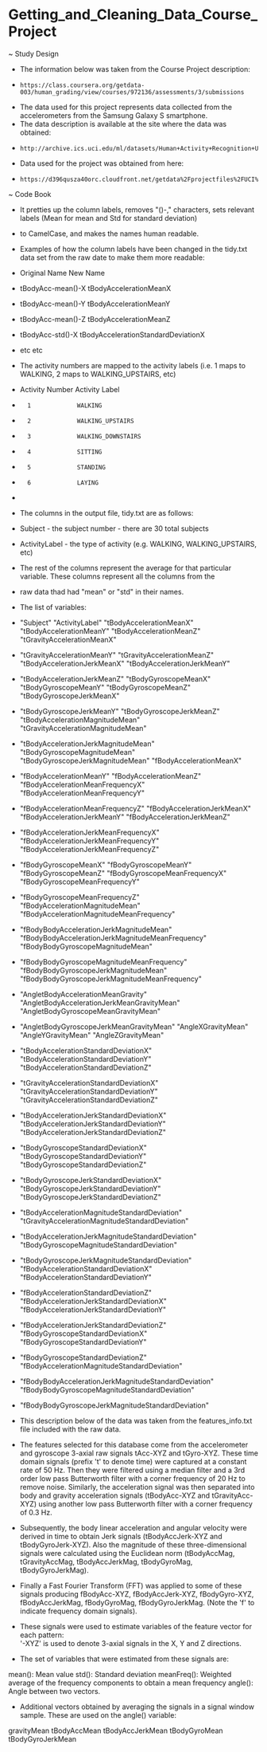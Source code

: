 Getting_and_Cleaning_Data_Course_Project
========================================

~ Study Design

* The information below was taken from the Course Project description:
*     https://class.coursera.org/getdata-003/human_grading/view/courses/972136/assessments/3/submissions

* The data used for this project represents data collected from the accelerometers from the Samsung Galaxy S smartphone.
* The data description is available at the site where the data was obtained:
*     http://archive.ics.uci.edu/ml/datasets/Human+Activity+Recognition+Using+Smartphones 
  
* Data used for the project was obtained from here:
*     https://d396qusza40orc.cloudfront.net/getdata%2Fprojectfiles%2FUCI%20HAR%20Dataset.zip
  
~ Code Book

* It pretties up the column labels, removes "()-," characters, sets relevant labels (Mean for mean and Std for standard deviation)
* to CamelCase, and makes the names human readable.

* Examples of how the column labels have been changed in the tidy.txt data set from the raw date to make them more readable:

* Original Name           New Name
* tBodyAcc-mean()-X       tBodyAccelerationMeanX
* tBodyAcc-mean()-Y       tBodyAccelerationMeanY
* tBodyAcc-mean()-Z       tBodyAccelerationMeanZ
* tBodyAcc-std()-X        tBodyAccelerationStandardDeviationX
* etc                     etc
 
* The activity numbers are mapped to the activity labels (i.e. 1 maps to WALKING, 2 maps to WALKING_UPSTAIRS, etc)
* Activity Number     Activity Label
*       1             WALKING
*       2             WALKING_UPSTAIRS
*       3             WALKING_DOWNSTAIRS
*       4             SITTING
*       5             STANDING
*       6             LAYING
* 
* The columns in the output file, tidy.txt are as follows:
* Subject - the subject number - there are 30 total subjects
* ActivityLabel - the type of activity (e.g. WALKING, WALKING_UPSTAIRS, etc)
* The rest of the columns represent the average for that particular variable.  These columns represent all the columns from the
* raw data thad had "mean" or "std" in their names.

* The list of variables:

* "Subject" "ActivityLabel" "tBodyAccelerationMeanX" "tBodyAccelerationMeanY" "tBodyAccelerationMeanZ" "tGravityAccelerationMeanX"
* "tGravityAccelerationMeanY" "tGravityAccelerationMeanZ" "tBodyAccelerationJerkMeanX" "tBodyAccelerationJerkMeanY"
* "tBodyAccelerationJerkMeanZ" "tBodyGyroscopeMeanX" "tBodyGyroscopeMeanY" "tBodyGyroscopeMeanZ" "tBodyGyroscopeJerkMeanX"
* "tBodyGyroscopeJerkMeanY" "tBodyGyroscopeJerkMeanZ" "tBodyAccelerationMagnitudeMean" "tGravityAccelerationMagnitudeMean"
* "tBodyAccelerationJerkMagnitudeMean" "tBodyGyroscopeMagnitudeMean" "tBodyGyroscopeJerkMagnitudeMean" "fBodyAccelerationMeanX"
* "fBodyAccelerationMeanY" "fBodyAccelerationMeanZ" "fBodyAccelerationMeanFrequencyX" "fBodyAccelerationMeanFrequencyY"
* "fBodyAccelerationMeanFrequencyZ" "fBodyAccelerationJerkMeanX" "fBodyAccelerationJerkMeanY" "fBodyAccelerationJerkMeanZ"
* "fBodyAccelerationJerkMeanFrequencyX" "fBodyAccelerationJerkMeanFrequencyY" "fBodyAccelerationJerkMeanFrequencyZ"
* "fBodyGyroscopeMeanX" "fBodyGyroscopeMeanY" "fBodyGyroscopeMeanZ" "fBodyGyroscopeMeanFrequencyX" "fBodyGyroscopeMeanFrequencyY"
* "fBodyGyroscopeMeanFrequencyZ" "fBodyAccelerationMagnitudeMean" "fBodyAccelerationMagnitudeMeanFrequency"
* "fBodyBodyAccelerationJerkMagnitudeMean" "fBodyBodyAccelerationJerkMagnitudeMeanFrequency" "fBodyBodyGyroscopeMagnitudeMean"
* "fBodyBodyGyroscopeMagnitudeMeanFrequency" "fBodyBodyGyroscopeJerkMagnitudeMean" "fBodyBodyGyroscopeJerkMagnitudeMeanFrequency"
* "AngletBodyAccelerationMeanGravity" "AngletBodyAccelerationJerkMeanGravityMean" "AngletBodyGyroscopeMeanGravityMean"
* "AngletBodyGyroscopeJerkMeanGravityMean" "AngleXGravityMean" "AngleYGravityMean" "AngleZGravityMean"
* "tBodyAccelerationStandardDeviationX" "tBodyAccelerationStandardDeviationY" "tBodyAccelerationStandardDeviationZ"
* "tGravityAccelerationStandardDeviationX" "tGravityAccelerationStandardDeviationY" "tGravityAccelerationStandardDeviationZ"
* "tBodyAccelerationJerkStandardDeviationX" "tBodyAccelerationJerkStandardDeviationY" "tBodyAccelerationJerkStandardDeviationZ"
* "tBodyGyroscopeStandardDeviationX" "tBodyGyroscopeStandardDeviationY" "tBodyGyroscopeStandardDeviationZ"
* "tBodyGyroscopeJerkStandardDeviationX" "tBodyGyroscopeJerkStandardDeviationY" "tBodyGyroscopeJerkStandardDeviationZ"
* "tBodyAccelerationMagnitudeStandardDeviation" "tGravityAccelerationMagnitudeStandardDeviation"
* "tBodyAccelerationJerkMagnitudeStandardDeviation" "tBodyGyroscopeMagnitudeStandardDeviation"
* "tBodyGyroscopeJerkMagnitudeStandardDeviation" "fBodyAccelerationStandardDeviationX" "fBodyAccelerationStandardDeviationY"
* "fBodyAccelerationStandardDeviationZ" "fBodyAccelerationJerkStandardDeviationX" "fBodyAccelerationJerkStandardDeviationY"
* "fBodyAccelerationJerkStandardDeviationZ" "fBodyGyroscopeStandardDeviationX" "fBodyGyroscopeStandardDeviationY"
* "fBodyGyroscopeStandardDeviationZ" "fBodyAccelerationMagnitudeStandardDeviation"
* "fBodyBodyAccelerationJerkMagnitudeStandardDeviation" "fBodyBodyGyroscopeMagnitudeStandardDeviation"
* "fBodyBodyGyroscopeJerkMagnitudeStandardDeviation"

* This description below of the data was taken from the features_info.txt file included with the raw data.

* The features selected for this database come from the accelerometer and gyroscope 3-axial raw signals tAcc-XYZ and tGyro-XYZ. These time domain signals (prefix 't' to denote time) were captured at a constant rate of 50 Hz. Then they were filtered using a median filter and a 3rd order low pass Butterworth filter with a corner frequency of 20 Hz to remove noise. Similarly, the acceleration signal was then separated into body and gravity acceleration signals (tBodyAcc-XYZ and tGravityAcc-XYZ) using another low pass Butterworth filter with a corner frequency of 0.3 Hz. 

* Subsequently, the body linear acceleration and angular velocity were derived in time to obtain Jerk signals (tBodyAccJerk-XYZ and tBodyGyroJerk-XYZ). Also the magnitude of these three-dimensional signals were calculated using the Euclidean norm (tBodyAccMag, tGravityAccMag, tBodyAccJerkMag, tBodyGyroMag, tBodyGyroJerkMag). 

* Finally a Fast Fourier Transform (FFT) was applied to some of these signals producing fBodyAcc-XYZ, fBodyAccJerk-XYZ, fBodyGyro-XYZ, fBodyAccJerkMag, fBodyGyroMag, fBodyGyroJerkMag. (Note the 'f' to indicate frequency domain signals). 

* These signals were used to estimate variables of the feature vector for each pattern:  
'-XYZ' is used to denote 3-axial signals in the X, Y and Z directions.

* The set of variables that were estimated from these signals are: 

mean(): Mean value
std(): Standard deviation
meanFreq(): Weighted average of the frequency components to obtain a mean frequency
angle(): Angle between two vectors.

* Additional vectors obtained by averaging the signals in a signal window sample. These are used on the angle() variable:

gravityMean
tBodyAccMean
tBodyAccJerkMean
tBodyGyroMean
tBodyGyroJerkMean

